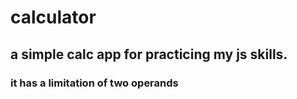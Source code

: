 # calculator
## a simple calc app for practicing my js skills.
### it has a limitation of two operands
